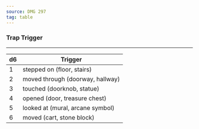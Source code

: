 ```yaml
---
source: DMG 297
tag: table
---
```


### Trap Trigger
---
|d6|Trigger|
|----|------------|
|1|stepped on (floor, stairs)|
|2|moved through (doorway, hallway)|
|3|touched (doorknob, statue)|
|4|opened (door, treasure chest)|
|5|looked at (mural, arcane symbol)|
|6|moved (cart, stone block)|
